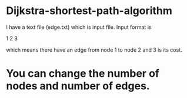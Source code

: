 # Dijkstra-shortest-path-algorithm
I have a text file (edge.txt) which is input file. Input format is 

1 2 3

which means there have an edge from node 1 to node 2 and 3 is its cost.

# You can change the number of nodes and number of edges.
